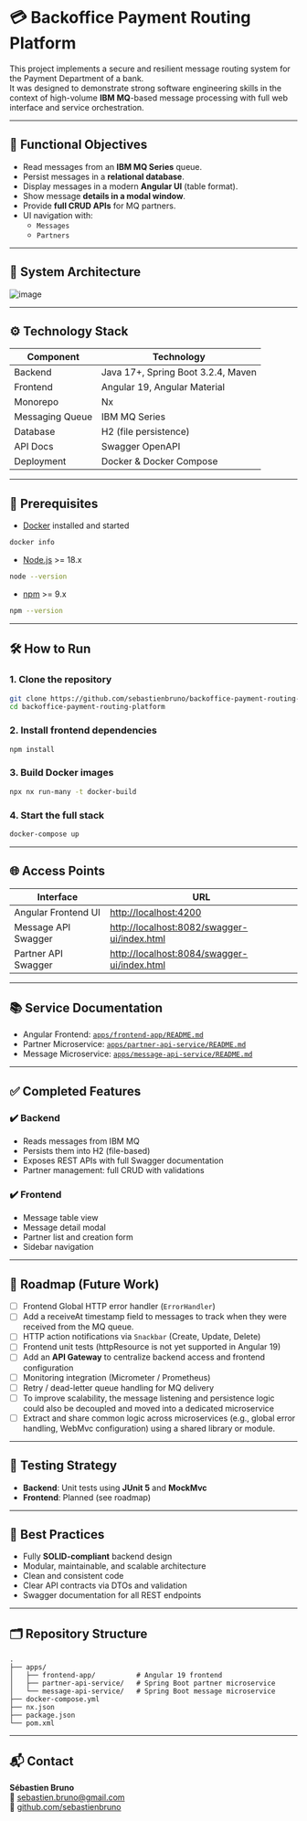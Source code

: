 # 💳 Backoffice Payment Routing Platform

This project implements a secure and resilient message routing system for the Payment Department of a bank.  
It was designed to demonstrate strong software engineering skills in the context of high-volume **IBM MQ**-based message processing with full web interface and service orchestration.

---

## 🚀 Functional Objectives

- Read messages from an **IBM MQ Series** queue.
- Persist messages in a **relational database**.
- Display messages in a modern **Angular UI** (table format).
- Show message **details in a modal window**.
- Provide **full CRUD APIs** for MQ partners.
- UI navigation with:
  - `Messages`
  - `Partners`

---

## 🧱 System Architecture

![image](https://github.com/user-attachments/assets/62c4bb70-6769-4cd4-89bf-22eca63f8de4)


---

## ⚙️ Technology Stack

| Component        | Technology                          |
|------------------|--------------------------------------|
| Backend           | Java 17+, Spring Boot 3.2.4, Maven   |
| Frontend          | Angular 19, Angular Material         |
| Monorepo          | Nx                                   |
| Messaging Queue   | IBM MQ Series                        |
| Database          | H2 (file persistence)                |
| API Docs          | Swagger OpenAPI                      |
| Deployment        | Docker & Docker Compose              |

---

## 🏁 Prerequisites

- [Docker](https://www.docker.com/) installed and started
```bash
docker info
```
- [Node.js](https://nodejs.org/en/) >= 18.x
```bash
node --version
```
- [npm](https://www.npmjs.com/) >= 9.x
```bash
npm --version
```
---

## 🛠️ How to Run


### 1. Clone the repository
```bash
git clone https://github.com/sebastienbruno/backoffice-payment-routing-platform.git
cd backoffice-payment-routing-platform
```

### 2. Install frontend dependencies
```bash
npm install
```

### 3. Build Docker images
```bash
npx nx run-many -t docker-build
```

### 4. Start the full stack
```bash
docker-compose up
```

---

## 🌐 Access Points

| Interface                   | URL                                                      |
|-----------------------------|-----------------------------------------------------------|
| Angular Frontend UI         | [http://localhost:4200](http://localhost:4200)            |
| Message API Swagger         | [http://localhost:8082/swagger-ui/index.html](http://localhost:8082/swagger-ui/index.html) |
| Partner API Swagger         | [http://localhost:8084/swagger-ui/index.html](http://localhost:8084/swagger-ui/index.html) |

---

## 📚 Service Documentation

- Angular Frontend: [`apps/frontend-app/README.md`](apps/frontend-app/README.md)
- Partner Microservice: [`apps/partner-api-service/README.md`](apps/partner-api-service/README.md)
- Message Microservice: [`apps/message-api-service/README.md`](apps/message-api-service/README.md)

---

## ✅ Completed Features

### ✔️ Backend
- Reads messages from IBM MQ
- Persists them into H2 (file-based)
- Exposes REST APIs with full Swagger documentation
- Partner management: full CRUD with validations

### ✔️ Frontend
- Message table view
- Message detail modal
- Partner list and creation form
- Sidebar navigation

---

## 🔮 Roadmap (Future Work)

- [ ] Frontend Global HTTP error handler (`ErrorHandler`)
- [ ] Add a receiveAt timestamp field to messages to track when they were received from the MQ queue.
- [ ] HTTP action notifications via `Snackbar` (Create, Update, Delete)
- [ ] Frontend unit tests (httpResource is not yet supported in Angular 19)
- [ ] Add an **API Gateway** to centralize backend access and frontend configuration
- [ ] Monitoring integration (Micrometer / Prometheus)
- [ ] Retry / dead-letter queue handling for MQ delivery
- [ ] To improve scalability, the message listening and persistence logic could also be decoupled and moved into a dedicated microservice
- [ ] Extract and share common logic across microservices (e.g., global error handling, WebMvc configuration) using a shared library or module.

---

## 🧪 Testing Strategy

- **Backend**: Unit tests using **JUnit 5** and **MockMvc**
- **Frontend**: Planned (see roadmap)

---

## 🧼 Best Practices

- Fully **SOLID-compliant** backend design
- Modular, maintainable, and scalable architecture
- Clean and consistent code
- Clear API contracts via DTOs and validation
- Swagger documentation for all REST endpoints

---

## 🗂️ Repository Structure

```
.
├── apps/
│   ├── frontend-app/          # Angular 19 frontend
│   ├── partner-api-service/   # Spring Boot partner microservice
│   └── message-api-service/   # Spring Boot message microservice
├── docker-compose.yml
├── nx.json
├── package.json
└── pom.xml
```

---

## 📬 Contact

**Sébastien Bruno**  
📧 sebastien.bruno@gmail.com  
🔗 [github.com/sebastienbruno](https://github.com/sebastienbruno)
